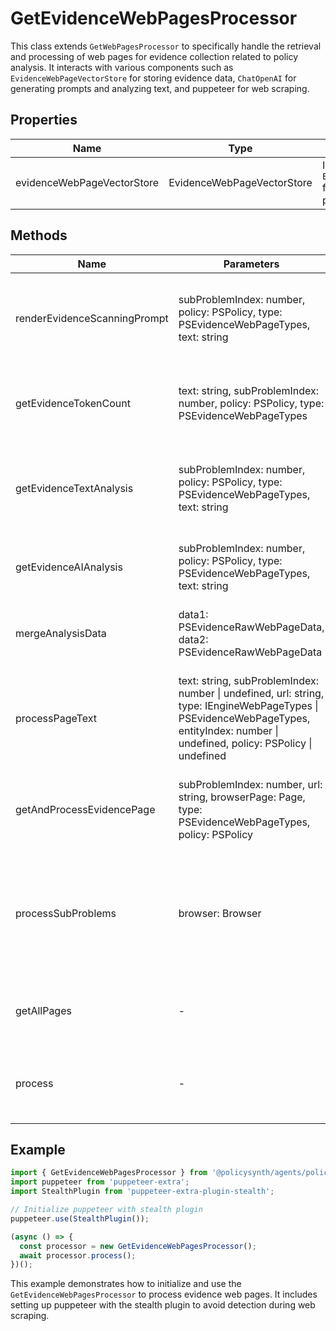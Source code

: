 # GetEvidenceWebPagesProcessor

This class extends `GetWebPagesProcessor` to specifically handle the retrieval and processing of web pages for evidence collection related to policy analysis. It interacts with various components such as `EvidenceWebPageVectorStore` for storing evidence data, `ChatOpenAI` for generating prompts and analyzing text, and puppeteer for web scraping.

## Properties

| Name                        | Type                                              | Description                                                                 |
|-----------------------------|---------------------------------------------------|-----------------------------------------------------------------------------|
| evidenceWebPageVectorStore  | EvidenceWebPageVectorStore                        | Instance of `EvidenceWebPageVectorStore` for storing evidence web page data.|

## Methods

| Name                          | Parameters                                                                                                   | Return Type                                      | Description                                                                                   |
|-------------------------------|--------------------------------------------------------------------------------------------------------------|--------------------------------------------------|-----------------------------------------------------------------------------------------------|
| renderEvidenceScanningPrompt  | subProblemIndex: number, policy: PSPolicy, type: PSEvidenceWebPageTypes, text: string                       | SystemMessage[] \| HumanMessage[]                | Generates prompts for evidence scanning based on the given parameters.                       |
| getEvidenceTokenCount         | text: string, subProblemIndex: number, policy: PSPolicy, type: PSEvidenceWebPageTypes                       | Promise<{ totalTokenCount: number, promptTokenCount: { totalCount: number } }> | Calculates the token count for the given text and prompt.                                     |
| getEvidenceTextAnalysis       | subProblemIndex: number, policy: PSPolicy, type: PSEvidenceWebPageTypes, text: string                       | Promise<PSEvidenceRawWebPageData \| PSRefinedPolicyEvidence> | Analyzes the given text for evidence and returns the analysis data.                          |
| getEvidenceAIAnalysis         | subProblemIndex: number, policy: PSPolicy, type: PSEvidenceWebPageTypes, text: string                       | Promise<PSEvidenceRawWebPageData>                | Uses AI to analyze the given text for evidence.                                               |
| mergeAnalysisData             | data1: PSEvidenceRawWebPageData, data2: PSEvidenceRawWebPageData                                            | PSEvidenceRawWebPageData                         | Merges two sets of analysis data into one.                                                    |
| processPageText               | text: string, subProblemIndex: number \| undefined, url: string, type: IEngineWebPageTypes \| PSEvidenceWebPageTypes, entityIndex: number \| undefined, policy: PSPolicy \| undefined | Promise<void>                                    | Processes the given page text for evidence analysis and storage.                              |
| getAndProcessEvidencePage     | subProblemIndex: number, url: string, browserPage: Page, type: PSEvidenceWebPageTypes, policy: PSPolicy     | Promise<boolean>                                 | Retrieves and processes a single evidence page.                                               |
| processSubProblems            | browser: Browser                                                                                            | Promise<void>                                    | Processes sub-problems by retrieving and analyzing evidence pages for each.                   |
| getAllPages                   | -                                                                                                           | Promise<void>                                    | Retrieves and processes all evidence pages.                                                   |
| process                       | -                                                                                                           | Promise<void>                                    | Main method to start the evidence web pages processing.                                       |

## Example

```typescript
import { GetEvidenceWebPagesProcessor } from '@policysynth/agents/policies/web/getEvidenceWebPages.ts';
import puppeteer from 'puppeteer-extra';
import StealthPlugin from 'puppeteer-extra-plugin-stealth';

// Initialize puppeteer with stealth plugin
puppeteer.use(StealthPlugin());

(async () => {
  const processor = new GetEvidenceWebPagesProcessor();
  await processor.process();
})();
```

This example demonstrates how to initialize and use the `GetEvidenceWebPagesProcessor` to process evidence web pages. It includes setting up puppeteer with the stealth plugin to avoid detection during web scraping.